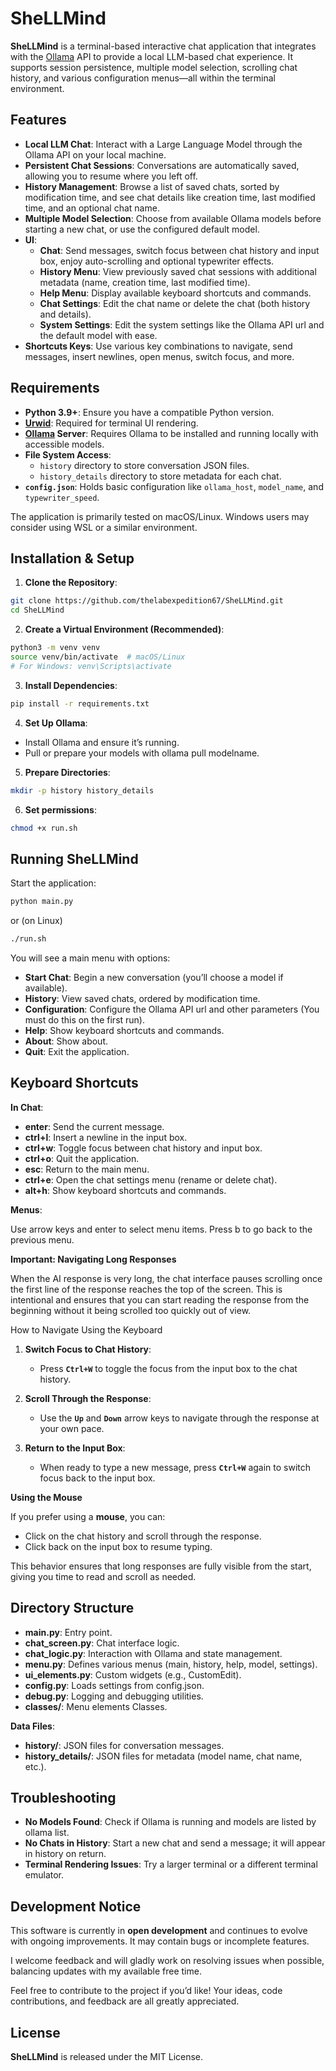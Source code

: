 # SheLLMind

**SheLLMind** is a terminal-based interactive chat application that integrates with the [Ollama](https://ollama.ai/) API to provide a local LLM-based chat experience. It supports session persistence, multiple model selection, scrolling chat history, and various configuration menus—all within the terminal environment.

## Features

- **Local LLM Chat**: Interact with a Large Language Model through the Ollama API on your local machine.
- **Persistent Chat Sessions**: Conversations are automatically saved, allowing you to resume where you left off.
- **History Management**: Browse a list of saved chats, sorted by modification time, and see chat details like creation time, last modified time, and an optional chat name.
- **Multiple Model Selection**: Choose from available Ollama models before starting a new chat, or use the configured default model.
- **UI**:
  - **Chat**: Send messages, switch focus between chat history and input box, enjoy auto-scrolling and optional typewriter effects.
  - **History Menu**: View previously saved chat sessions with additional metadata (name, creation time, last modified time).
  - **Help Menu**: Display available keyboard shortcuts and commands.
  - **Chat Settings**: Edit the chat name or delete the chat (both history and details).
  - **System Settings**: Edit the system settings like the Ollama API url and the default model with ease.
- **Shortcuts Keys**: Use various key combinations to navigate, send messages, insert newlines, open menus, switch focus, and more.

## Requirements

- **Python 3.9+**: Ensure you have a compatible Python version.
- **[Urwid](https://urwid.org/)**: Required for terminal UI rendering.
- **[Ollama](https://ollama.ai/) Server**: Requires Ollama to be installed and running locally with accessible models.
- **File System Access**:
  - `history` directory to store conversation JSON files.
  - `history_details` directory to store metadata for each chat.
- **`config.json`**: Holds basic configuration like `ollama_host`, `model_name`, and `typewriter_speed`.

The application is primarily tested on macOS/Linux. Windows users may consider using WSL or a similar environment.

## Installation & Setup

1. **Clone the Repository**:
  ```bash
  git clone https://github.com/thelabexpedition67/SheLLMind.git
  cd SheLLMind
  ```
2. **Create a Virtual Environment (Recommended)**:
  ```bash
  python3 -m venv venv
  source venv/bin/activate  # macOS/Linux
  # For Windows: venv\Scripts\activate
  ```
3. **Install Dependencies**:
  ```bash
  pip install -r requirements.txt
  ```
4. **Set Up Ollama**:

  - Install Ollama and ensure it’s running.
  - Pull or prepare your models with ollama pull modelname.

5. **Prepare Directories**:
  ```bash
  mkdir -p history history_details
  ```
6. **Set permissions**:
  ```bash
  chmod +x run.sh
  ```  
## Running SheLLMind

Start the application:
  ```bash
  python main.py
  ```
  or (on Linux)
  ```bash
  ./run.sh
  ```
You will see a main menu with options:
- **Start Chat**: Begin a new conversation (you’ll choose a model if available).
- **History**: View saved chats, ordered by modification time.
- **Configuration**: Configure the Ollama API url and other parameters (You must do this on the first run).
- **Help**: Show keyboard shortcuts and commands.
- **About**: Show about.
- **Quit**: Exit the application.

## Keyboard Shortcuts

**In Chat**:
  - **enter**: Send the current message.
  - **ctrl+l**: Insert a newline in the input box.
  - **ctrl+w**: Toggle focus between chat history and input box.
  - **ctrl+o**: Quit the application.
  - **esc**: Return to the main menu.
  - **ctrl+e**: Open the chat settings menu (rename or delete chat).
  - **alt+h**: Show keyboard shortcuts and commands.

**Menus**:

Use arrow keys and enter to select menu items.
Press b to go back to the previous menu.

**Important: Navigating Long Responses**

When the AI response is very long, the chat interface pauses scrolling once the first line of the response reaches the top of the screen. This is intentional and ensures that you can start reading the response from the beginning without it being scrolled too quickly out of view.

How to Navigate Using the Keyboard

1. **Switch Focus to Chat History**:
   - Press **`Ctrl+W`** to toggle the focus from the input box to the chat history.

2. **Scroll Through the Response**:
   - Use the **`Up`** and **`Down`** arrow keys to navigate through the response at your own pace.

3. **Return to the Input Box**:
   - When ready to type a new message, press **`Ctrl+W`** again to switch focus back to the input box.

**Using the Mouse**

If you prefer using a **mouse**, you can:
- Click on the chat history and scroll through the response.
- Click back on the input box to resume typing.

This behavior ensures that long responses are fully visible from the start, giving you time to read and scroll as needed.

## Directory Structure
  - **main.py**: Entry point.
  - **chat_screen.py**: Chat interface logic.
  - **chat_logic.py**: Interaction with Ollama and state management.
  - **menu.py**: Defines various menus (main, history, help, model, settings).
  - **ui_elements.py**: Custom widgets (e.g., CustomEdit).
  - **config.py**: Loads settings from config.json.
  - **debug.py**: Logging and debugging utilities.
  - **classes/**: Menu elements Classes.
  
**Data Files**:
  - **history/**: JSON files for conversation messages.
  - **history_details/**: JSON files for metadata (model name, chat name, etc.).

## Troubleshooting
- **No Models Found**: Check if Ollama is running and models are listed by ollama list.
- **No Chats in History**: Start a new chat and send a message; it will appear in history on return.
- **Terminal Rendering Issues**: Try a larger terminal or a different terminal emulator.

## Development Notice

This software is currently in **open development** and continues to evolve with ongoing improvements. It may contain bugs or incomplete features. 

I welcome feedback and will gladly work on resolving issues when possible, balancing updates with my available free time.

Feel free to contribute to the project if you’d like! Your ideas, code contributions, and feedback are all greatly appreciated.

## License

**SheLLMind** is released under the MIT License.